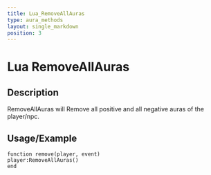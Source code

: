 ```yaml
---
title: Lua_RemoveAllAuras
type: aura_methods
layout: single_markdown
position: 3
---
```


# Lua RemoveAllAuras

## Description

RemoveAllAuras will Remove all positive and all negative auras of the player/npc.

## Usage/Example

```
function remove(player, event)
player:RemoveAllAuras()
end
```
